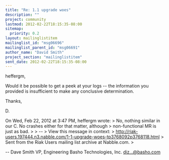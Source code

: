 ```yaml
---
title: "Re: 1.1 upgrade woes"
description: ""
project: community
lastmod: 2012-02-22T18:15:35-08:00
sitemap:
  priority: 0.2
layout: mailinglistitem
mailinglist_id: "msg06696"
mailinglist_parent_id: "msg06691"
author_name: "David Smith"
project_section: "mailinglistitem"
sent_date: 2012-02-22T18:15:35-08:00
---
```



heffergm,

Would it be possible to get a peek at your logs -- the information you
provided is insufficient to make any conclusive determination.

Thanks,

D.

On Wed, Feb 22, 2012 at 3:47 PM, heffergm  wrote:
&gt; No, nothing similar in our C. No crashes either for that matter, although
&gt; non-functional MR is just as bad.
&gt;
&gt; --
&gt; View this message in context: 
&gt; http://riak-users.197444.n3.nabble.com/1-1-upgrade-woes-tp3768092p3768118.html
&gt; Sent from the Riak Users mailing list archive at Nabble.com.
&gt;

-- 
Dave Smith
VP, Engineering
Basho Technologies, Inc.
diz...@basho.com

